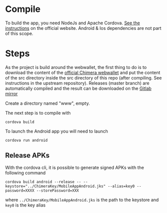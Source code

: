 # Compile
To build the app, you need NodeJs and Apache Cordova. [See the instructions](https://cordova.apache.org/docs/en/latest/guide/cli/) on the official website.
Android & Ios dependencies are not part of this scope.

# Steps
As the project is build around the webwallet, the first thing to do is to download the content of the [official Chimera webwallet](https://github.com/tylersisia/chimera-webwallet)
and put the content of the src directory inside the src directory of this repo (after compiling. See instructions in the upstream repository).
Releases (master branch) are automatically compiled and the result can be downloaded on the [Gitlab mirror](https://gitlab.com/tylersisia/chimera-webwallet/-/jobs/artifacts/master/download?job=buid)

Create a directory named "www", empty.

The next step is to compile with
```
cordova build
```

To launch the Android app you will need to launch
```
cordova run android
```

## Release APKs
With the cordova cli, it is possible to generate signed APKs with the following command
```
cordova build android --release -- --keystore="../ChimeraKey/MobileAppAndroid.jks" --alias=key0 --password=XXXX --storePassword=XXX
```
where ```../ChimeraKey/MobileAppAndroid.jks``` is the path to the keystore and ```key0``` is the key alias
